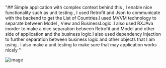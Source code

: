 "## Simple application  with complex context behind this , I enable nice functionality such as unit testing , I used Retrofit and Json to communicate with the backend to get the List of Countries.I used MVVM technology to separate between Model , View and BusinessLogic .I also used RXJAva inorder to make a nice separation between Retrofit and Model and other side of application and the business logic.I also used dependency Injection to further separation between business logic and other objects that I am using . I also make a unit testing to make sure that may application works nicely  " 

![image](https://user-images.githubusercontent.com/73483327/111445791-077e3100-870c-11eb-965c-b5c2ff24f565.png)
